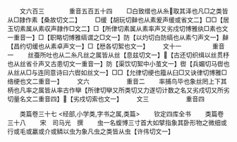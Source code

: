 <!-- { "loadSidebar": true } -->
　　文六百三　　　　重音五百五十四
　　□白致缯也从糸取其泽也凡□之类皆从□隷作素【桑故切文二】
　　□缓【胡玩切繛也从素爰声缓或省文二】□□【居玉切素属从素収声隷作□文二】□【所侓切素属从素率声又劣戍切博雅纨□素也文一重音一】□【职略切博雅缟谓之□文一】防【以灼切白防缟也从素勺声文一】繛【昌约切缓也从素卓声文一】□【厯各切絮也文一】
　　文十一　　　　　重音一
　　丝蚕所吐也从二糸凡丝之属皆从丝【息兹切文一】【古还切织缉以丝贯杼也从丝省卝声又古患切文一重音一】防【渠饮切絮中小茧文一】辔【兵媚切马辔也从丝从□与连同意诗曰六辔如丝文一】□□【允律切绠也籀从臼□又诀律切博雅□络绠也文二重音一】
　　文六　　　　　　重音二
　　率捕鸟毕也象丝罔上下其柄也凡率之属皆从率古作卛【所律切卛又所类切又力遂切计数之名又劣戍切又所劣切量名文二重音四】【劣戍切索也文一】
　　文三　　　　　　重音四

　　类篇卷三十七
<经部,小学类,字书之属,类篇>
　　钦定四库全书
　　类篇卷三十八
　　宋　司马光　撰
　　虫一名蝮博三寸首大如擘指象其卧形物之微细或行或毛或臝或介或鳞以虫为象凡虫之类皆从虫【许伟切文一】
